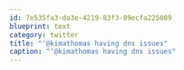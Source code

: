 ```yaml
---
id: 7e535fa3-da3e-4219-83f3-09ecfa225089
blueprint: text
category: twitter
title: "'@kimathomas having dns issues"
caption: "'@kimathomas having dns issues"
---
```

